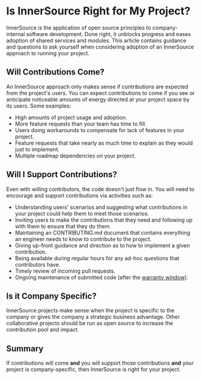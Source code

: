 # Is InnerSource Right for My Project?

InnerSource is the application of open source principles to company-internal software development. Done right, it unblocks progress and eases adoption of shared services and modules. This article contains guidance and questions to ask yourself when considering adoption of an InnerSource approach to running your project.

## Will Contributions Come?

An InnerSource approach only makes sense if contributions are expected from the project's users. You can expect contributions to come if you see or anticipate noticeable amounts of energy directed at your project space by its users. Some examples:

-   High amounts of project usage and adoption.
-   More feature requests than your team has time to fill.
-   Users doing workarounds to compensate for lack of features in your project.
-   Feature requests that take nearly as much time to explain as they would just to implement.
-   Multiple roadmap dependencies on your project.

## Will I Support Contributions?

Even with willing contributors, the code doesn't just flow in. You will need to encourage and support contributions via activities such as:

-   Understanding users' scenarios and suggesting what contributions in your project could help them to meet those scenarios.
-   Inviting users to make the contributions that they need and following up with them to ensure that they do them.
-   Maintaining an CONTRIBUTING.md document that contains everything an engineer needs to know to contribute to the project.
-   Giving up-front guidance and direction as to how to implement a given contribution.
-   Being available during regular hours for any ad-hoc questions that contributors have.
-   Timely review of incoming pull requests.
-   Ongoing maintenance of submitted code (after the [warranty window](https://patterns.innersourcecommons.org/p/30-day-warranty)).

## Is it Company Specific?

InnerSource projects make sense when the project is specific to the company or gives the company a strategic business advantage.
Other collaborative projects should be run as open source to increase the contribution pool and impact.

## Summary

If contributions will come **and** you will support those contributions **and** your project is company-specific, then InnerSource is right for your project.
